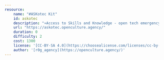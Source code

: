 ```yaml
---
resource:
    name: "#ASKotec Kit"
    id: askotec
    description: "»Access to Skills and Knowledge - open tech emergency case« Toolkit to learn, instruct and build OpenTech excamples out of a **mobile makerspace in a box**"
    url: "https://askotec.openculture.agency/"
    duration: 0
    difficulty: 2
    cost: 1300
    license: '[CC-BY-SA 4.0](https://choosealicense.com/licenses/cc-by-sa-4.0/)'
    author: '[r0g_agency](https://openculture.agency/)'
---
```

